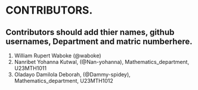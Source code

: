 # CONTRIBUTORS.
## Contributors should add thier names, github usernames, Department and matric numberhere.
<ol>
<li>William Rupert Waboke (@waboke)
<li>Nanribet Yohanna Kutwal, (@Nan-yohanna), Mathematics_department, U23MTH1011</li>
  <li>Oladayo Damilola Deborah, (@Dammy-spidey),  Mathematics_department, U23MTH1012</li>
</ol>
